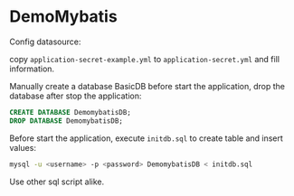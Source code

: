 # DemoMybatis

Config datasource:

copy `application-secret-example.yml` to `application-secret.yml` and fill information.

Manually create a database BasicDB before start the application, drop the database after stop the application:

```sql
CREATE DATABASE DemomybatisDB;
DROP DATABASE DemomybatisDB;
```

Before start the application, execute `initdb.sql` to create table and insert values:

```bash
mysql -u <username> -p <password> DemomybatisDB < initdb.sql
```

Use other sql script alike.